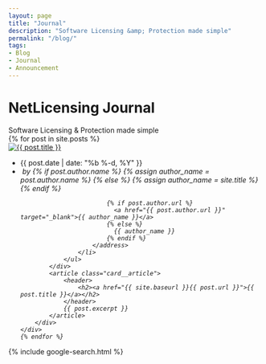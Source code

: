 ```yaml
---
layout: page
title: "Journal"
description: "Software Licensing &amp; Protection made simple"
permalink: "/blog/"
tags:
- Blog
- Journal
- Announcement
---
```

<div class="row NL_banner">
	<div class="col-md-6 col-md-offset-3 NL_about_page">
		<h1>NetLicensing Journal</h1>
		<span>Software Licensing &amp; Protection made simple</span>
	</div>
</div>

<section id="articles" class="js-packery" data-packery-options='{ "itemSelector": ".card", "gutter": 10 }'>
    {% for post in site.posts %}
    <div class="card radius shadowDepth1">
        <div class="card__image border-tlr-radius">
            <a href="{{ site.baseurl }}{{ post.url }}" title="{{ post.title }}">
                <img src="{% if post.image.url %}{{ post.image.url }}{% else %}{{ site.blog_placeholder_image }}{% endif %}"
                     alt="{{ post.title }}" class="border-tlr-radius">
            </a>
        </div>
        <div class="card__content card__padding">
            <div class="card__meta">
                <ul>
                    <li>
                        <time datetime="{{ post.date | date: '%Y-%m-%d' }}"
                              title="{{ post.date | date: '%b %-d, %Y' }}">{{ post.date | date: "%b %-d, %Y" }}
                        </time>
                    </li>
                    <li>
                        <address class="author">&nbsp;by
                            {% if post.author.name %}
                              {% assign author_name = post.author.name %}
                            {% else %}
                              {% assign author_name = site.title %}
                            {% endif %}

                            {% if post.author.url %}
                              <a href="{{ post.author.url }}" target="_blank">{{ author_name }}</a>
                            {% else %}
                              {{ author_name }}
                            {% endif %}
                        </address>
                    </li>
                </ul>
            </div>
            <article class="card__article">
                <header>
                    <h2><a href="{{ site.baseurl }}{{ post.url }}">{{ post.title }}</a></h2>
                </header>
                {{ post.excerpt }}
            </article>
        </div>
    </div>
    {% endfor %}
</section>

{% include google-search.html %}
